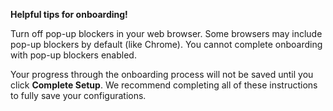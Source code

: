 
**Helpful tips for onboarding!**

Turn off pop-up blockers in your web browser. Some browsers may include pop-up blockers by default (like Chrome). You cannot complete onboarding with pop-up blockers enabled.

Your progress through the onboarding process will not be saved until you click **Complete Setup**. We recommend completing all of these instructions to fully save your configurations.
